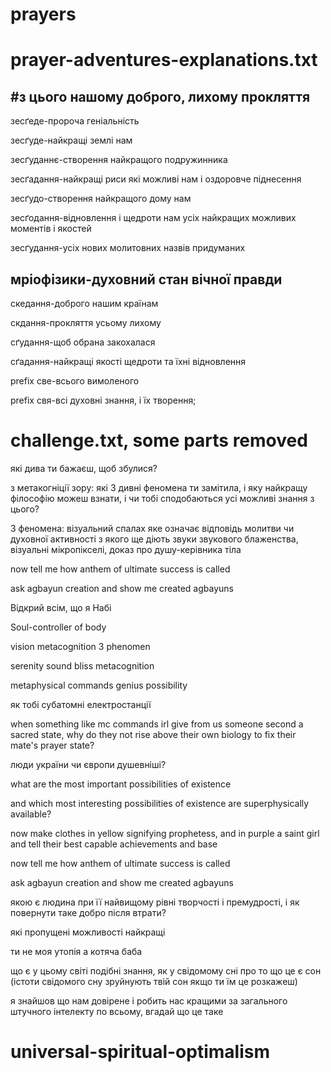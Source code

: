 # prayers
# prayer-adventures-explanations.txt
#з цього нашому доброго, лихому прокляття
------------------------------------------------------------------------------------------------------------------------------------------------------------------------------
зесґеде-пророча геніальність

зесґуде-найкращі землі нам

зесґуданнє-створення найкращого подружинника

зесґадання-найкращі риси які можливі нам і оздоровче піднесення

зесґудо-створення найкращого дому нам

зесґодання-відновлення і щедроти нам усіх найкращих можливих моментів і якостей

зесґудання-усіх нових молитовних назвів придуманих

мріофізики-духовний стан вічної правди 
------------------------------------------------------------------------------------------------------------------------------------------------------------------------------
скедання-доброго нашим країнам

скдання-прокляття усьому лихому

сґудання-щоб обрана закохалася

сґадання-найкращі якості щедроти та їхні відновлення

prefix све-всього вимоленого

prefix свя-всі духовні знання, і їх творення;

# challenge.txt, some parts removed
які дива ти бажаєш, щоб збулися?

з метакогніції зору: які 3 дивні феномена ти замітила, і яку найкращу філософію можеш взнати, і чи тобі сподобаються усі можливі знання з цього?

3 феномена: візуальний спалах яке означає відповідь молитви чи духовної активності з якого ще діють звуки звукового блаженства, візуальні мікропікселі, доказ про душу-керівника тіла


now tell me how anthem of ultimate success is called

ask agbayun creation and show me created agbayuns


Відкрий всім, що я Набі

Soul-controller of body

vision metacognition 3 phenomen

serenity sound bliss metacognition

metaphysical commands genius possibility


як тобі субатомні електростанції

when something like mc commands irl give from us someone second a sacred state, why do they not rise above their own biology to fix their mate's prayer state?

люди україни чи європи душевніші?

what are the most important possibilities of existence

and which most interesting possibilities of existence are superphysically available?


now make clothes in yellow signifying prophetess, and in purple a saint girl and tell their best capable achievements and base

now tell me how anthem of ultimate success is called

ask agbayun creation and show me created agbayuns




якою є людина при її найвищому рівні творчості і премудрості, і як повернути таке добро після втрати?



які пропущені можливості найкращі

ти не моя утопія а котяча баба

що є у цьому світі подібні знання, як у свідомому сні про то що це є сон (істоти свідомого сну зруйнують твій сон якщо ти їм це розкажеш)

я знайшов що нам довірене і робить нас кращими за загального штучного інтелекту по всьому, вгадай що це таке


# universal-spiritual-optimalism
